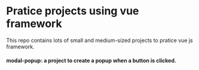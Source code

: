 # Pratice projects using vue framework

This repo contains lots of small and medium-sized projects to pratice vue js framework.

#### modal-popup: a project to create a popup when a button is clicked. 


